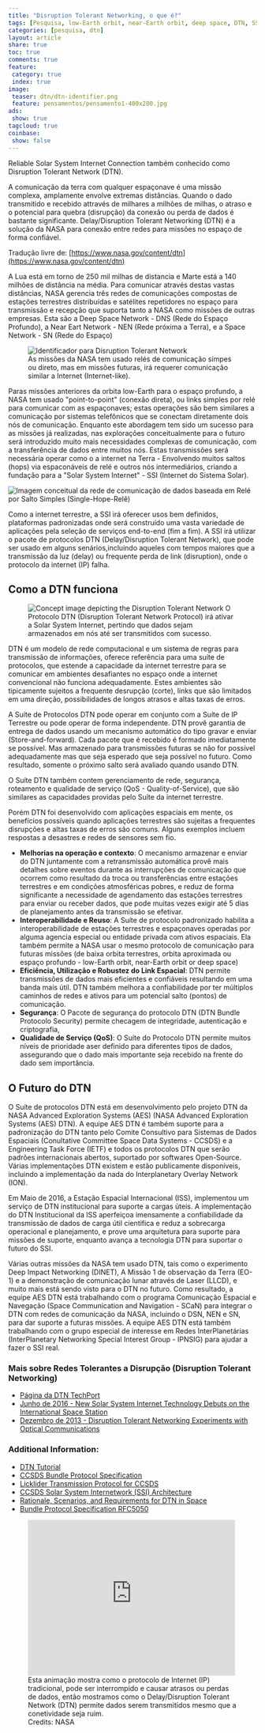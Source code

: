 ```yaml
---
title: "Disruption Tolerant Networking, o que é?" 
tags: [Pesquisa, low-Earth orbit, near-Earth orbit, deep space, DTN, SSI, Solar System Internet, Space Internet, ISS, International Spacial Station, Baixa orbita, orbita próxima, espaço profundo, Internet do Sistema Solar, Estação Espacial Internacional, Ground Station, Estações Terrestres, Daly/Disruption Tolerant  Network, Rede tolerante a disrupção e atrasos, Disrupção, Atrasos, Reliable Solar System Internet Connection, Reliable Solar System Internet, NASA Advanced Exploration Systems, AES, Consultative Committee for Space Data Systems, CCSDS, Internet Engineering Task Force, IETF, Interplanetary Overlay Network, ION]
categories: [pesquisa, dtn]
layout: article
share: true
toc: true
comments: true
feature:
 category: true
 index: true
image:
 teaser: dtn/dtn-identifier.png
 feature: pensamentos/pensamento1-400x200.jpg
ads: 
 show: true
tagcloud: true
coinbase:
 show: false
---
```

Reliable Solar System Internet Connection também conhecido como Disruption Tolerant Network (DTN).

A comunicação da terra com qualquer espaçonave é uma missão complexa, amplamente envolve extremas distâncias. Quando o dado transmitido e recebido attravés de milhares a milhões de milhas, o atraso e o potencial para quebra (disrupção) da conexão ou perda de dados é bastante significante. Delay/Disruption Tolerant Networking (DTN) é a solução da NASA para conexão entre redes para missões no espaço de forma confiável.

<!--more-->

Tradução livre de: [https://www.nasa.gov/content/dtn](https://www.nasa.gov/content/dtn)

A Lua está em torno de 250 mil milhas de distancia e Marte está a 140 milhões de distância na média. Para comunicar através destas vastas distâncias, NASA gerencia três redes de comunicações compostas de estações terrestres distribuídas e satélites repetidores no espaço para transmissão e recepção que suporta tanto a NASA como missões de outras empresas. Esta são a Deep Space Network - DNS (Rede do Espaço Profundo), a Near Eart Network - NEN (Rede próxima a Terra), e a Space Network - SN (Rede do Espaço)

<figure>
<img alt="Identificador para Disruption Tolerant Network" src="/images/dtn/dtn-identifier.png"/>
<figcaption>
As missões da NASA tem usado relés de comunicação simpes ou direto, mas em missões futuras, irá requerer comunicação similar a Internet (Internet-like).
</figcaption>
</figure>

Paras missões anteriores da orbita low-Earth para o espaço profundo, a NASA tem usado "point-to-point" (conexão direta), ou links simples por relé para comunicar com as espaçonaves; estas operações são bem similares a comunicação por sistemas telefônicos que se conectam diretamente dois nós de comunicação. Enquanto este abordagem tem sido um sucesso para as missões já realizadas, nas explorações conceitualmente para o futuro será introduzido muito mais necessidades complexas de comunicação, com a transferência de dados entre muitos nós. Estas transmissões será necessária operar como o a internet na Terra - Envolvendo muitos saltos (hops) via espaconáveis de relé e outros nós intermediários, criando a fundação para a "Solar System Internet" - SSI (Internet do Sistema Solar).

![Imagem conceitual da rede de comunicação de dados baseada em Relé por Salto Simples (Single-Hope-Relê)](/images/dtn/dtn-single-hop.png)

Como a internet terrestre, a SSI irá oferecer usos bem definidos, plataformas padronizadas onde será construído uma vasta variedade de aplicações pela seleção de serviços end-to-end (fim a fim). A SSI irá utilizar o pacote de protocolos DTN (Delay/Disruption Tolerant Network), que pode ser usado em alguns senários,incluindo aqueles com tempos maiores que a transmissão da luz (delay) ou frequente perda de link (disruption), onde o protocolo da internet (IP) falha.


## Como a DTN funciona
 
<figure>
<img alt="Concept image depicting the Disruption Tolerant Network" src="/images/dtn/dtn-ssi.png" />
<figcapion>
O Protocolo DTN (Disruption Tolerant Network Protocol) irá ativar a Solar System Internet, pertindo que dados sejam armazenados em nós até ser transmitidos com sucesso.
</figcapion>
</figure>

DTN é um modelo de rede computacional e um sistema de regras para transmissão de informações, oferece referência para uma suíte de protocolos, que estende a  capacidade da internet terrestre para se comunicar em ambientes desafiantes no espaço onde a internet convencional não funciona adequadamente. Estes ambientes são tipicamente sujeitos a frequente desrupção (corte), links que são limitados em uma direção, possibilidades de longos atrasos e altas taxas de erros.

A Suíte de Protocolos DTN pode operar em conjunto com a Suíte de IP Terrestre ou pode operar de forma independente. DTN provê garantia de entrega de dados usando um mecanismo automático do tipo gravar e enviar (Store-and-forward). Cada pacote que é recebido é formado imediatamente se possível. Mas armazenado para transmissões futuras se não for possível adequadamente mas que seja esperado que seja possível no futuro. Como resultado, somente o próximo salto será avaliado quando usando DTN.

O Suíte DTN também contem gerenciamento de rede, segurança, roteamento e qualidade de serviço (QoS - Quality-of-Service), que são similares as capacidades providas pelo Suíte da internet terrestre.

Porém DTN foi desenvolvido com aplicações espaciais em mente, os benefícios possíveis quando aplicações terrestres são sujeitas a frequentes disrupções e altas taxas de erros são comuns. Alguns exemplos incluem respostas a desastres e redes de sensores sem fio.

* **Melhorias na operação e contexto**: O mecanismo armazenar e enviar do DTN juntamente com a retransmissão automática provê mais detalhes sobre eventos durante as interrupções de comunicação que ocorrem como resultado da troca ou transferências entre estações terrestres e em condições atmosféricas pobres, e reduz de forma significante a necessidade de agendamento das estações terrestres para enviar ou receber dados, que pode muitas vezes exigir até 5 dias de planejamento antes da transmissão se efetivar.
* **Interoperabilidade e Reuso**: A Suíte de protocolo padronizado habilita a interoperabilidade de estações terrestres e espaçonaves operadas por alguma agencia especial ou entidade privada com ativos espaciais. Ela também permite a NASA usar o mesmo protocolo de comunicação para futuras missões (de baixa orbita terrestres, orbita aproximada ou espaço profundo - low-Earth orbit, near-Earth orbit or deep space)
* **Eficiência, Utilização e Robustez do Link Espacial**: DTN permite transmissões de dados mais eficientes e confiáveis resultando em uma banda mais útil. DTN também melhora a confiabilidade por ter múltiplos caminhos de redes e ativos para um potencial salto (pontos) de comunicação.
* **Segurança**:  O Pacote de segurança do protocolo DTN (DTN Bundle Protocolo Security) permite checagem de integridade, autenticação e criptografia, 
* **Qualidade de Serviço (QoS)**: O Suíte do Protocolo DTN permite muitos níveis de prioridade aser definido para diferentes tipos de dados, assegurando que o dado mais importante seja recebido na frente do dado sem importância.

## O Futuro do DTN
O Suíte de protocolos DTN está em desenvolvimento pelo projeto DTN da NASA Advanced Exploration Systems (AES) (NASA Advanced Exploration Systems (AES) DTN). A equipe AES DTN é também suporte para a padronização do DTN tanto pelo Comite Consultivo para Sistemas de Dados Espaciais (Conultative Committee Space Data Systems - CCSDS) e a Engineering Task Force (IETF) e todos os protocolos DTN que serão padrões internacionais abertos, suportado por softwares Open-Source. Várias implementações DTN existem e estão publicamente disponíveis, incluindo a implementação da nada do Interplanetary Overlay Network (ION).

Em Maio de 2016, a Estação Espacial Internacional (ISS), implementou um serviço de DTN institucional para suporte a cargas úteis. A implementação do DTN Institucional da ISS aperfeiçoa imensamente a confiabilidade da transmissão de dados de carga útil cientifica e reduz a sobrecarga operacional e planejamento, e prove uma arquitetura para suporte para missões de suporte, enquanto avança a tecnologia DTN para suportar o futuro do SSI.

Várias outras missões da NASA tem usado DTN, tais como o experimento Deep Impact Networking (DINET), A Missão 1 de observação da Terra (EO-1) e a demonstração de comunicação lunar através de Laser (LLCD), e muito mais está sendo visto para o DTN no futuro. Como resultado, a equipe AES DTN está trabalhando  com o programa  Comunicação Espacial e Navegação (Space Communication and Navigation - SCaN) para integrar o DTN com redes de comunicação da NASA, incluindo o DSN, NEN e SN, para dar suporte a futuras missões. A equipe AES DTN está também trabalhando com o grupo especial de interesse em Redes InterPlanetárias (InterPlanetary Networking Special Interest Group - IPNSIG) para ajudar a fazer o SSI real.


### Mais sobre Redes Tolerantes a Disrupção (Disruption Tolerant Networking)

* [Página da DTN TechPort](https://techport.nasa.gov/view/11772)
* [Junho de 2016 - New Solar System Internet Technology Debuts on the International Space Station](https://www.nasa.gov/feature/new-solar-system-internet-technology-debuts-on-the-international-space-station)
* [Dezembro de 2013 - Disruption Tolerant Networking Experiments with Optical Communications](https://www.nasa.gov/directorates/heo/scan/news_DTN_Experiments_with_Optical_Communications.html)

### Additional Information:

* [DTN Tutorial](http://ipnsig.org/wp-content/uploads/2015/09/DTN_Tutorial_v3.2.pdf)
* [CCSDS Bundle Protocol Specification](http://public.ccsds.org/publications/archive/734x2b1.pdf)
* [Licklider Transmission Protocol for CCSDS](http://public.ccsds.org/publications/archive/734x1b1.pdf)
* [CCSDS Solar System Internetwork (SSI) Architecture](http://public.ccsds.org/publications/archive/730x1g1.pdf)
* [Rationale, Scenarios, and Requirements for DTN in Space](http://public.ccsds.org/publications/archive/734x0g1e1.pdf)
* [Bundle Protocol Specification RFC5050](https://tools.ietf.org/html/rfc5050)

<figure>
<iframe width="420" height="315" src="https://www.youtube.com/embed/0gCMIiJdYPQ" frameborder="0" allowfullscreen></iframe>
<figcaption>Esta animação mostra como o protocolo de Internet (IP) tradicional, pode ser interrompido e causar atrasos ou perdas de dados, então mostramos como o Delay/Disruption Tolerant Network (DTN) permite dados serem transmitidos mesmo que a conetividade seja ruim.
<br/>Credits: NASA
</figcaption>
<figure>